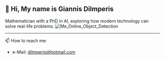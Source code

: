 ## 👋 Hi, My name is Giannis Dilmperis    
Mathematician with a PhD in AI, exploring how modern technology can solve real-life problems.
![Me_Online_Object_Detection](https://github.com/user-attachments/assets/b79abf18-130d-4e86-9f6d-d91f08b300cd)

---

📫 How to reach me: 
- e-Mail: dilmperis@hotmail.com

<!--
**Dilmperis/Dilmperis** is a ✨ _special_ ✨ repository because its `README.md` (this file) appears on your GitHub profile.

Here are some ideas to get you started:

- 🔭 I’m currently working on ...
- 🌱 I’m currently learning ...
- 👯 I’m looking to collaborate on ...
- 🤔 I’m looking for help with ...
- 💬 Ask me about ...
- ⚡ Fun fact: ...
-->

